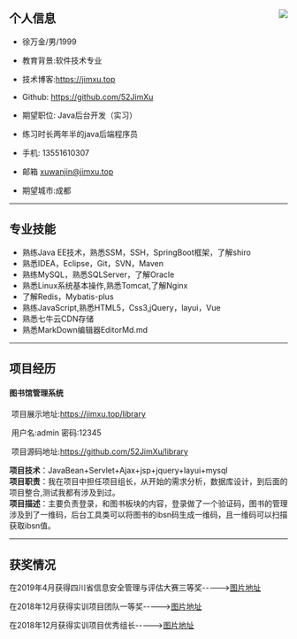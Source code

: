 ## 个人信息 <img src="https://v7.jimxu.top/images/resume_1.jpg"  align="right"/>

- 徐万金/男/1999

- 教育背景:软件技术专业

- 技术博客:https://jimxu.top

- Github: https://github.com/52JimXu

- 期望职位: Java后台开发（实习）

- 练习时长两年半的java后端程序员
- 手机: 13551610307
- 邮箱 xuwanjin@jimxu.top
- 期望城市:成都
---


## 专业技能
- 熟练Java EE技术，熟悉SSM，SSH，SpringBoot框架，了解shiro
- 熟悉IDEA，Eclipse，Git，SVN，Maven
- 熟练MySQL，熟悉SQLServer，了解Oracle
- 熟悉Linux系统基本操作,熟悉Tomcat,了解Nginx
- 了解Redis，Mybatis-plus
- 熟练JavaScript,熟悉HTML5，Css3,jQuery，layui，Vue
- 熟悉七牛云CDN存储
- 熟悉MarkDown编辑器EditorMd.md

---

## 项目经历
#### 	图书馆管理系统
​	项目展示地址:https://jimxu.top/library

​	用户名:admin 密码:12345

​	项目源码地址:https://github.com/52JimXu/library

**项目技术**：JavaBean+Servlet+Ajax+jsp+jquery+layui+mysql<br>
**项目职责**：我在项目中担任项目组长，从开始的需求分析，数据库设计，到后面的项目整合,测试我都有涉及到过。<br>
**项目描述**：主要负责登录，和图书板块的内容，登录做了一个验证码，图书的管理涉及到了一维码，后台工具类可以将图书的ibsn码生成一维码，且一维码可以扫描获取ibsn值。

---

## 获奖情况
在2019年4月获得四川省信息安全管理与评估大赛三等奖-----><a href="https://v7.jimxu.top/images/resume_2.jpg" alt="四川省信息安全管理与评估大赛三等奖" target="_blank">图片地址</a>

在2018年12月获得实训项目团队一等奖-----><a href="https://v7.jimxu.top/images/resume_3.jpg" alt="实训项目团队一等奖" target="_blank">图片地址</a>

在2018年12月获得实训项目优秀组长-----><a href="https://v7.jimxu.top/images/resume_4.jpg" alt="实训项目优秀组长" target="_blank">图片地址</a>

